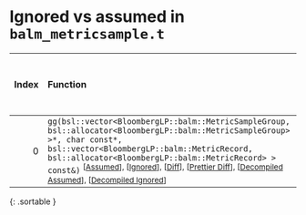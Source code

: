 # Ignored vs assumed in `balm_metricsample.t`

<script src="../sorttable.js"></script>

|   Index | Function                                                                                                                                                                                                                                                                                                                                                                                                                                               |   Difference in number of lines |   Function size difference in bytes |   Number of lines in assumed build |   Number of bytes in assumed build |   Number of lines in ignored build | Number of bytes in ignored build   |
|--------:|:-------------------------------------------------------------------------------------------------------------------------------------------------------------------------------------------------------------------------------------------------------------------------------------------------------------------------------------------------------------------------------------------------------------------------------------------------------|--------------------------------:|------------------------------------:|-----------------------------------:|-----------------------------------:|-----------------------------------:|:-----------------------------------|
|       0 | `gg(bsl::vector<BloombergLP::balm::MetricSampleGroup, bsl::allocator<BloombergLP::balm::MetricSampleGroup> >*, char const*, bsl::vector<BloombergLP::balm::MetricRecord, bsl::allocator<BloombergLP::balm::MetricRecord> > const&)` <sup>\[[Assumed](0-assume)\], \[[Ignored](0-none)\], \[[Diff](0.diff.html)\], \[[Prettier Diff](0-diff.html)\], \[[Decompiled Assumed](0-assume-decompiled.txt)\], \[[Decompiled Ignored](0-none-decompiled.txt)\] |                            -161 |                                -624 |                                152 |                                592 |                                313 | 1,216                              |
{: .sortable }
